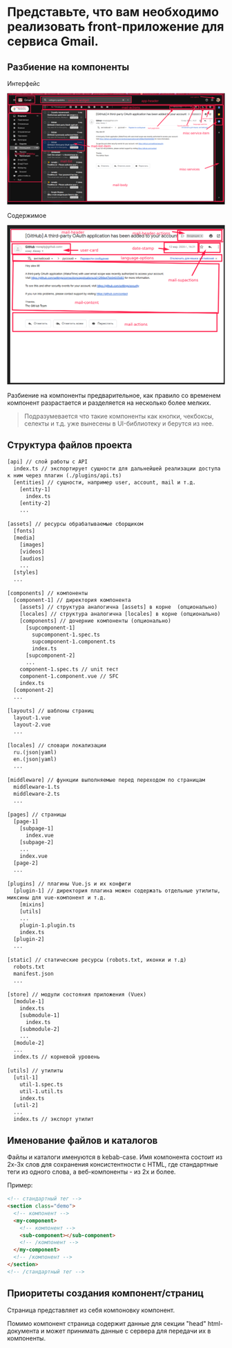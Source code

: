 # Представьте, что вам необходимо реализовать front-приложение для сервиса Gmail.

## Разбиение на компоненты

Интерфейс

![main](https://raw.githubusercontent.com/alex-lit/justwork-gmail/master/images/1.png)

Содержимое

![mail](https://raw.githubusercontent.com/alex-lit/justwork-gmail/master/images/3.png)

Разбиение на компоненты предварительное, как правило со временем компонент
разрастается и разделяется на несколько более мелких.

> Подразумевается что такие компоненты как кнопки, чекбоксы, селекты и т.д. уже
> вынесены в UI-библиотеку и берутся из нее.

## Структура файлов проекта

```plaintext
[api] // слой работы с API
  index.ts // экспортирует сущности для дальнейшей реализации доступа к ним через плагин (./plugins/api.ts)
  [entities] // сущности, например user, account, mail и т.д.
    [entity-1]
      index.ts
    [entity-2]
    ...

[assets] // ресурсы обрабатываемые сборщиком
  [fonts]
  [media]
    [images]
    [videos]
    [audios]
    ...
  [styles]
  ...

[components] // компоненты
  [component-1] // директория компонента
    [assets] // структура аналогичнa [assets] в корне  (опционально)
    [locales] // структура аналогичнa [locales] в корне (опционально)
    [components] // дочерние компоненты (опционально)
      [supcomponent-1]
        supcomponent-1.spec.ts
        supcomponent-1.component.ts
        index.ts
      [supcomponent-2]
      ...
    component-1.spec.ts // unit тест
    component-1.component.vue // SFC
    index.ts
  [component-2]
  ...

[layouts] // шаблоны страниц
  layout-1.vue
  layout-2.vue
  ...

[locales] // словари локализации
  ru.(json|yaml)
  en.(json|yaml)
  ...

[middleware] // функции выполняемые перед переходом по страницам
  middleware-1.ts
  middleware-2.ts
  ...

[pages] // страницы
  [page-1]
    [subpage-1]
      index.vue
    [subpage-2]
    ...
    index.vue
  [page-2]
  ...

[plugins] // плагины Vue.js и их конфиги
  [plugin-1] // директория плагина можен содержать отдельные утилиты, миксины для vue-компонент и т.д.
    [mixins]
    [utils]
    ...
    plugin-1.plugin.ts
    index.ts
  [plugin-2]
  ...

[static] // статические ресурсы (robots.txt, иконки и т.д)
  robots.txt
  manifest.json
  ...

[store] // модули состояния приложения (Vuex)
  [module-1]
    index.ts
    [submodule-1]
      index.ts
    [submodule-2]
    ...
  [module-2]
  ...
  index.ts // корневой уровень

[utils] // утилиты
  [util-1]
    util-1.spec.ts
    util-1.util.ts
    index.ts
  [util-2]
  ...
  index.ts // экспорт утилит
```

## Именование файлов и каталогов

Файлы и каталоги именуются в kebab-case. Имя компонента состоит из 2х-3х слов
для сохранения консистентности с HTML, где стандартные теги из одного слова, а
веб-компоненты - из 2х и более.

Пример:

```html
<!-- стандартный тег -->
<section class="demo">
  <!-- компонент -->
  <my-component>
    <!-- компонент -->
    <sub-component></sub-component>
    <!-- /компонент -->
  </my-component>
  <!-- /компонент -->
</section>
<!-- /стандартный тег -->
```

## Приоритеты создания компонент/страниц

Страница представляет из себя компоновку компонент.

Помимо компонент страница содержит данные для секции "head" html-документа и
может принимать данные с сервера для передачи их в компоненты.
